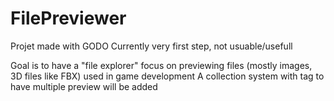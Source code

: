 # FilePreviewer

Projet made with GODO
Currently very first step, not usuable/usefull

Goal is to have a "file explorer" focus on previewing files (mostly images, 3D files like FBX) used in game development
A collection system with tag to have multiple preview will be added
